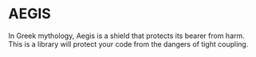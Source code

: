# AEGIS 

In Greek mythology, Aegis is a shield that protects its bearer from harm.
This is a library will protect your code from the dangers of tight coupling.